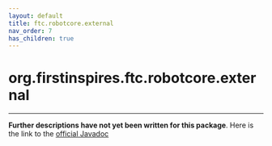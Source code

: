```yaml
---
layout: default
title: ftc.robotcore.external
nav_order: 7
has_children: true
---
```

# org.firstinspires.ftc.robotcore.external
---
**Further descriptions have not yet been written for this package**. Here is the link to the [official Javadoc](https://ftctechnh.github.io/ftc_app/doc/javadoc/org/firstinspires/ftc/robotcore/external/package-frame.html)
    